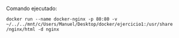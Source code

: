 Comando ejecutado:
```
docker run --name docker-nginx -p 80:80 -v ~/../../mnt/c/Users/Manuel/Desktop/docker/ejercicio1:/usr/share
/nginx/html -d nginx
```
